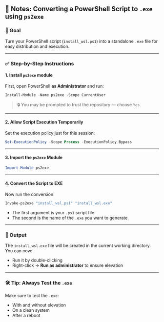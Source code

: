 ## 📝 Notes: Converting a PowerShell Script to `.exe` using `ps2exe`

### 🎯 Goal

Turn your PowerShell script (`install_wsl.ps1`) into a standalone `.exe` file for easy distribution and execution.

---

### ✅ Step-by-Step Instructions

#### 1. **Install `ps2exe` module**

First, open PowerShell **as Administrator** and run:

```powershell
Install-Module -Name ps2exe -Scope CurrentUser
```

> 🔒 You may be prompted to trust the repository — choose `Yes`.

---

#### 2. **Allow Script Execution Temporarily**

Set the execution policy just for this session:

```powershell
Set-ExecutionPolicy -Scope Process -ExecutionPolicy Bypass
```

---

#### 3. **Import the `ps2exe` Module**

```powershell
Import-Module ps2exe
```

---

#### 4. **Convert the Script to EXE**

Now run the conversion:

```powershell
Invoke-ps2exe "install_wsl.ps1" "install_wsl.exe"
```

* The first argument is your `.ps1` script file.
* The second is the name of the `.exe` you want to generate.

---

### 📁 Output

The `install_wsl.exe` file will be created in the current working directory. You can now:

* Run it by double-clicking
* Right-click → **Run as administrator** to ensure elevation

---

### 🛠 Tip: Always Test the `.exe`

Make sure to test the `.exe`:

* With and without elevation
* On a clean system
* After a reboot